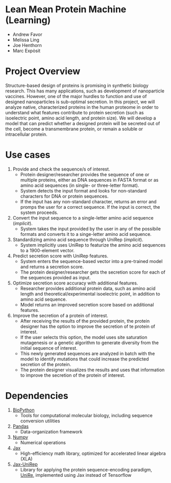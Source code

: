 # Lean Mean Protein Machine (Learning)
* Andrew Favor
* Melissa Ling
* Joe Henthorn
* Marc Expòsit

# Project Overview
Structure-based design of proteins is promising in synthetic biology research. This has many applications, such as development of nanoparticle vaccines. However, one of the major hurdles to function and use of designed nanoparticles is sub-optimal secretion. In this project, we will analyze native, characterized proteins in the human proteome in order to understand what features contribute to protein secretion (such as isoelectric point, amino acid length, and protein size). We will develop a model that can predict whether a designed protein will be secreted out of the cell, become a transmembrane protein, or remain a soluble or intracellular protein.

# Use cases
1. Provide and check the sequence/s of interest.
	- Protein designer/researcher provides the sequence of one or multiple proteins, either as DNA sequences in FASTA format or as amino acid sequences (in single- or three-letter format).
	- System detects the input format and looks for non-standard characters for DNA or protein sequences.
	- If the input has any non-standard character, returns an error and promps the user for a correct sequence. If the input is correct, the system proceeds.
2. Convert the input sequence to a single-letter amino acid sequence (*implicit*).
	- System takes the input provided by the user in any of the possibile formats and converts it to a singe-letter amino acid sequence.  
3. Standardizing amino acid sequence through UniRep (*implicit*).
	- System implicitly uses UniRep to featurize the amino acid sequences to a 1900-element vector.
4. Predict secretion score with UniRep features.
	- System enters the sequence-based vector into a pre-trained model and returns a secretion score.
	- The protein designer/researcher gets the secretion score for each of the sequences provided as input.
5. Optimize secretion score accuracy with additional features.
	- Researcher provides additional protein data, such as amino acid length and theoretical/experimental isoelectric point, in addition to amino acid sequence.
	- Model returns an improved secretion score based on additional features.
6. Improve the secretion of a protein of interest.
	- After receiving the results of the provided protein, the protein designer has the option to improve the secretion of te protein of interest.
	- If the user selects this option, the model uses site saturation mutagenesis or a genetic algorithm to generate diversity from the initial sequence of interest.
	- This newly generated sequences are analyzed in batch with the model to identify mutations that could increase the predicted secretion of the protein.
	- The protein designer visualizes the results and uses that information to improve the secretion of the protein of interest.

# Dependencies
1. [BioPython](https://anaconda.org/bioconda/biopython)
	- Tools for computational molecular biology, including sequence conversion utilities
2. [Pandas](https://anaconda.org/anaconda/pandas)
	- Data-organization framework
3. [Numpy](https://anaconda.org/anaconda/numpy)
	- Numerical operations
4. [Jax](https://anaconda.org/conda-forge/jax)
	- High-efficiency math library, optimized for accelerated linear algebra (XLA)
5. [Jax-UniRep](https://github.com/ElArkk/jax-unirep)
	- Library for applying the protein sequence-encoding paradigm, [UniRe](https://www.nature.com/articles/s41592-019-0598-1), implemented using Jax instead of Tensorflow
